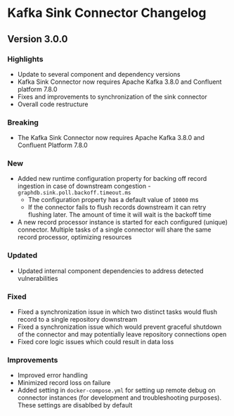 # Kafka Sink Connector Changelog

## Version 3.0.0


### Highlights

- Update to several component and dependency versions
- Kafka Sink Connector now requires Apache Kafka 3.8.0 and Confluent platform 7.8.0
- Fixes and improvements to synchronization of the sink connector
- Overall code restructure

### Breaking

- The Kafka Sink Connector now requires Apache Kafka 3.8.0 and Confluent Platform 7.8.0

### New

- Added new runtime configuration property for backing off record ingestion in case of downstream congestion - `graphdb.sink.poll.backoff.timeout.ms`
  - The configuration property has a default value of `10000` ms
  - If the connector fails to flush records downstream it can retry flushing later. The amount of time it will wait is the backoff time
- A new record processor instance is started for each configured (unique) connector. Multiple tasks of a single connector will share the same record processor,
optimizing resources

### Updated

- Updated internal component dependencies to address detected vulnerabilities

### Fixed
- Fixed a synchronization issue in which two distinct tasks would flush record to a single repository downstream
- Fixed a synchronization issue which would prevent graceful shutdown of the connector and may potentially leave repository connections open
- Fixed core logic issues which could result in data loss

### Improvements

- Improved error handling
- Minimized record loss on failure
- Added setting in `docker-compose.yml` for setting up remote debug on connector instances (for development and troubleshooting purposes).
These settings are disablbed by default

